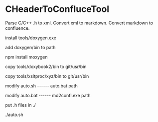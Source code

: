 # CHeaderToConfluceTool
Parse C/C++ .h to xml. Convert xml to markdown. Convert markdown to confluence.





install tools/doxygen.exe

add doxygen/bin to path

npm install moxygen

copy tools/doxybook2/bin to git/usr/bin

copy tools/xsltproc/xyz/bin to git/usr/bin





modify auto.sh ------ auto.bat path

modify auto.bat ------ md2confl.exe path





put .h files in ./

./auto.sh
